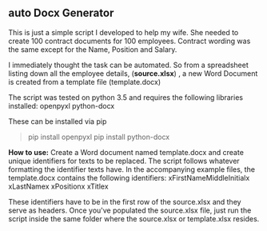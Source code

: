 ## auto Docx Generator

This is just a simple script I developed to help my wife. She needed to create 100 contract documents for 100 employees. Contract wording was the same except for the Name, Position and Salary.

I immediately thought the task can be automated.
So from a spreadsheet listing down all the employee details, (**source.xlsx**) , a new Word Document is created from a template file (template.docx)

The script was tested on python 3.5 and requires the following libraries installed:
openpyxl
python-docx

These can be installed via pip
>pip install openpyxl
>pip install python-docx

**How to use:**
Create a Word document named template.docx and create unique identifiers for texts to be replaced. The script follows whatever formatting the identifier texts have. In the accompanying example files, the template.docx contains the following identifiers:
xFirstNameMiddleInitialx
xLastNamex
xPositionx
xTitlex

These identifiers have to be in the first row of the source.xlsx and they serve as headers. Once you've populated the source.xlsx file, just run the script inside the same folder where the source.xlsx or template.xlsx resides.
